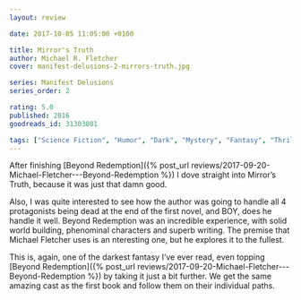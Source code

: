 ```yaml
---
layout: review

date: 2017-10-05 11:05:00 +0100

title: Mirror's Truth
author: Michael R. Fletcher
cover: manifest-delusions-2-mirrors-truth.jpg

series: Manifest Delusions
series_order: 2

rating: 5.0
published: 2016
goodreads_id: 31303801

tags: ["Science Fiction", "Humor", "Dark", "Mystery", "Fantasy", "Thriller", "Short Story"]
---
```


After finishing [Beyond Redemption]({% post_url reviews/2017-09-20-Michael-Fletcher---Beyond-Redemption %}) I dove straight into Mirror’s Truth, because it was just that damn good.

<!--more-->

Also, I was quite interested to see how the author was going to handle all 4 protagonists being dead at the end of the first novel, and BOY, does he handle it well. Beyond Redemption was an incredible experience, with solid world building, phenominal characters and superb writing. The premise that Michael Fletcher uses is an nteresting one, but he explores it to the fullest.

This is, again, one of the darkest fantasy I’ve ever read, even topping [Beyond Redemption]({% post_url reviews/2017-09-20-Michael-Fletcher---Beyond-Redemption %}) by taking it just a bit further. We get the same amazing cast as the first book and follow them on their individual paths.
